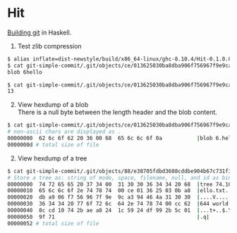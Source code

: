 # Hit

[Building git](https://shop.jcoglan.com/building-git/) in Haskell.

1. Test zlib compression  
  ```bash
  $ alias inflate=dist-newstyle/build/x86_64-linux/ghc-8.10.4/Hit-0.1.0.0/x/Hit/build/Hit/Hit
  $ cat git-simple-commit/.git/objects/ce/013625030ba8dba906f756967f9e9ca394464a | inflate
  blob 6hello

  $ cat git-simple-commit/.git/objects/ce/013625030ba8dba906f756967f9e9ca394464a | inflate | wc -c
  13
  ```

2. View hexdump of a blob  
  There is a null byte between the length header and the blob content.

  ```bash
  $ cat git-simple-commit/.git/objects/ce/013625030ba8dba906f756967f9e9ca394464a | inflate | hexdump -C
  # non-ascii chars are displayed as .
  00000000  62 6c 6f 62 20 36 00 68  65 6c 6c 6f 0a           |blob 6.hello.|
  0000000d # total size of file
  ```

2. View hexdump of a tree  
  ```bash
  $ cat git-simple-commit/.git/objects/88/e38705fdbd3608cddbe904b67c731f3234c45b | inflate | hexdump -C
  # Store a tree as: string of mode, space, filename, null, and id as binary
  00000000  74 72 65 65 20 37 34 00  31 30 30 36 34 34 20 68  |tree 74.100644 h| # length is 74
  00000010  65 6c 6c 6f 2e 74 78 74  00 ce 01 36 25 03 0b a8  |ello.txt...6%...|
  00000020  db a9 06 f7 56 96 7f 9e  9c a3 94 46 4a 31 30 30  |....V......FJ100| # 100644 is filemode
  00000030  36 34 34 20 77 6f 72 6c  64 2e 74 78 74 00 cc 62  |644 world.txt..b|
  00000040  8c cd 10 74 2b ae a8 24  1c 59 24 df 99 2b 5c 01  |...t+..$.Y$..+\.|
  00000050  9f 71                                             |.q|
  00000052 # total size of file
  ```
